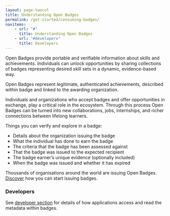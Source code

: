 ```yaml
---
layout: page-twocol
title: Understanding Open Badges
permalink: /get-started/consuming-badges/
navitems:
    - url: "#"
      title: Understanding Open Badges
    - url: "#developers"
      title: Developers
---
```

Open Badges provide portable and verifiable information about skills and achievements. Individuals can unlock opportunities by sharing collections of badges representing desired skill sets in a dynamic, evidence-based way. 

Open Badges represent legitimate, authenticated achievements, described within  badge and linked to the awarding organization.

Individuals and organizations who accept badges and offer opportunities in exchange, play a critical role in the ecosystem. Through this process Open Badges can be turned into new collaborations, jobs, internships, and richer connections between lifelong learners.

Things you can verify and explore in a badge:

* Details about the organization issuing the badge
* What the individual has done to earn the badge 
* The criteria that the badge has been assessed against 
* That the badge was issued to the expected recipient
* The badge earner’s unique evidence (optionally included)
* When the badge was issued and whether it has expired


Thousands of organisations around the world are issuing Open Badges. [Discover](https://docs.google.com/document/d/1NvtZKxqGz6fhdmuWqzpig9k7IXpHlR3_LBtRcCzsWx8/edit) how you can start issuing badges.

<h3 class="title title-secondary" id="developers">Developers</h3>

See [developer section](https://docs.google.com/document/d/1Q9lqa2Jd9ihTc_2m_fvX8oidGy-xnTDSG3l62IyRYVM/edit) for details of how applications access and read the metadata within badges.  

